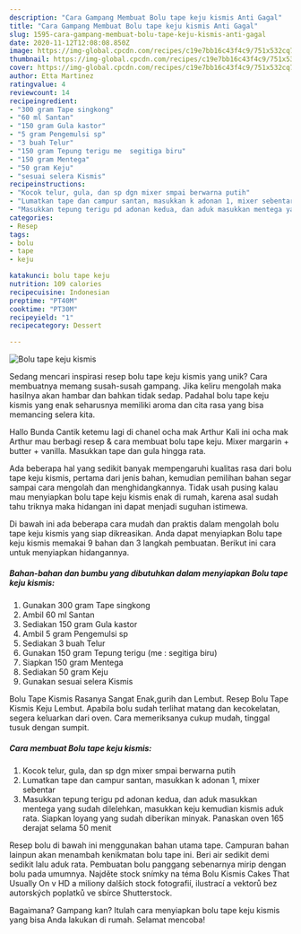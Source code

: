 ```yaml
---
description: "Cara Gampang Membuat Bolu tape keju kismis Anti Gagal"
title: "Cara Gampang Membuat Bolu tape keju kismis Anti Gagal"
slug: 1595-cara-gampang-membuat-bolu-tape-keju-kismis-anti-gagal
date: 2020-11-12T12:08:08.850Z
image: https://img-global.cpcdn.com/recipes/c19e7bb16c43f4c9/751x532cq70/bolu-tape-keju-kismis-foto-resep-utama.jpg
thumbnail: https://img-global.cpcdn.com/recipes/c19e7bb16c43f4c9/751x532cq70/bolu-tape-keju-kismis-foto-resep-utama.jpg
cover: https://img-global.cpcdn.com/recipes/c19e7bb16c43f4c9/751x532cq70/bolu-tape-keju-kismis-foto-resep-utama.jpg
author: Etta Martinez
ratingvalue: 4
reviewcount: 14
recipeingredient:
- "300 gram Tape singkong"
- "60 ml Santan"
- "150 gram Gula kastor"
- "5 gram Pengemulsi sp"
- "3 buah Telur"
- "150 gram Tepung terigu me  segitiga biru"
- "150 gram Mentega"
- "50 gram Keju"
- "sesuai selera Kismis"
recipeinstructions:
- "Kocok telur, gula, dan sp dgn mixer smpai berwarna putih"
- "Lumatkan tape dan campur santan, masukkan k adonan 1, mixer sebentar"
- "Masukkan tepung terigu pd adonan kedua, dan aduk masukkan mentega yang sudah dilelehkan, masukkan keju kemudian kismis aduk rata. Siapkan loyang yang sudah diberikan minyak. Panaskan oven 165 derajat selama 50 menit"
categories:
- Resep
tags:
- bolu
- tape
- keju

katakunci: bolu tape keju 
nutrition: 109 calories
recipecuisine: Indonesian
preptime: "PT40M"
cooktime: "PT30M"
recipeyield: "1"
recipecategory: Dessert

---
```



![Bolu tape keju kismis](https://img-global.cpcdn.com/recipes/c19e7bb16c43f4c9/751x532cq70/bolu-tape-keju-kismis-foto-resep-utama.jpg)

Sedang mencari inspirasi resep bolu tape keju kismis yang unik? Cara membuatnya memang susah-susah gampang. Jika keliru mengolah maka hasilnya akan hambar dan bahkan tidak sedap. Padahal bolu tape keju kismis yang enak seharusnya memiliki aroma dan cita rasa yang bisa memancing selera kita.

Hallo Bunda Cantik ketemu lagi di chanel ocha mak Arthur Kali ini ocha mak Arthur mau berbagi resep &amp; cara membuat bolu tape keju. Mixer margarin + butter + vanilla. Masukkan tape dan gula hingga rata.

Ada beberapa hal yang sedikit banyak mempengaruhi kualitas rasa dari bolu tape keju kismis, pertama dari jenis bahan, kemudian pemilihan bahan segar sampai cara mengolah dan menghidangkannya. Tidak usah pusing kalau mau menyiapkan bolu tape keju kismis enak di rumah, karena asal sudah tahu triknya maka hidangan ini dapat menjadi suguhan istimewa.


Di bawah ini ada beberapa cara mudah dan praktis dalam mengolah bolu tape keju kismis yang siap dikreasikan. Anda dapat menyiapkan Bolu tape keju kismis memakai 9 bahan dan 3 langkah pembuatan. Berikut ini cara untuk menyiapkan hidangannya.

<!--inarticleads1-->

##### Bahan-bahan dan bumbu yang dibutuhkan dalam menyiapkan Bolu tape keju kismis:

1. Gunakan 300 gram Tape singkong
1. Ambil 60 ml Santan
1. Sediakan 150 gram Gula kastor
1. Ambil 5 gram Pengemulsi sp
1. Sediakan 3 buah Telur
1. Gunakan 150 gram Tepung terigu (me : segitiga biru)
1. Siapkan 150 gram Mentega
1. Sediakan 50 gram Keju
1. Gunakan sesuai selera Kismis


Bolu Tape Kismis Rasanya Sangat Enak,gurih dan Lembut. Resep Bolu Tape Kismis Keju Lembut. Apabila bolu sudah terlihat matang dan kecokelatan, segera keluarkan dari oven. Cara memeriksanya cukup mudah, tinggal tusuk dengan sumpit. 

<!--inarticleads2-->

##### Cara membuat Bolu tape keju kismis:

1. Kocok telur, gula, dan sp dgn mixer smpai berwarna putih
1. Lumatkan tape dan campur santan, masukkan k adonan 1, mixer sebentar
1. Masukkan tepung terigu pd adonan kedua, dan aduk masukkan mentega yang sudah dilelehkan, masukkan keju kemudian kismis aduk rata. Siapkan loyang yang sudah diberikan minyak. Panaskan oven 165 derajat selama 50 menit


Resep bolu di bawah ini menggunakan bahan utama tape. Campuran bahan lainpun akan menambah kenikmatan bolu tape ini. Beri air sedikit demi sedikit lalu aduk rata. Pembuatan bolu panggang sebenarnya mirip dengan bolu pada umumnya. Najděte stock snímky na téma Bolu Kismis Cakes That Usually On v HD a miliony dalších stock fotografií, ilustrací a vektorů bez autorských poplatků ve sbírce Shutterstock. 

Bagaimana? Gampang kan? Itulah cara menyiapkan bolu tape keju kismis yang bisa Anda lakukan di rumah. Selamat mencoba!
